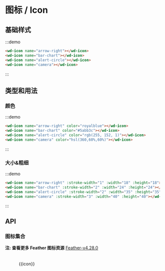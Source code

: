 <script>
const icons = [
  "activity","airplay","alert-circle","alert-octagon","alert-triangle","align-center","align-justify","align-left","align-right","anchor","aperture","archive","arrow-down-circle","arrow-down-left","arrow-down-right","arrow-down","arrow-left-circle","arrow-left","arrow-right-circle","arrow-right","arrow-up-circle","arrow-up-left","arrow-up-right","arrow-up","at-sign","award","bar-chart-2","bar-chart","battery-charging","battery","bell-off","bell","bluetooth","bold","book-open","book","bookmark","box","briefcase","calendar","camera-off","camera","cast","check-circle","check-square","check","chevron-down","chevron-left","chevron-right","chevron-up","chevrons-down","chevrons-left","chevrons-right","chevrons-up","chrome","circle","clipboard","clock","cloud-drizzle","cloud-lightning","cloud-off","cloud-rain","cloud-snow","cloud","code","codepen","codesandbox","coffee","columns","command","compass","copy","corner-down-left","corner-down-right","corner-left-down","corner-left-up","corner-right-down","corner-right-up","corner-up-left","corner-up-right","cpu","credit-card","crop","crosshair","database","delete","disc","divide-circle","divide-square","divide","dollar-sign","download-cloud","download","dribbble","droplet","edit-2","edit-3","edit","external-link","eye-off","eye","facebook","fast-forward","feather","figma","file-minus","file-plus","file-text","file","film","filter","flag","folder-minus","folder-plus","folder","framer","frown","gift","git-branch","git-commit","git-merge","git-pull-request","github","gitlab","globe","grid","hard-drive","hash","headphones","heart","help-circle","hexagon","home","image","inbox","info","instagram","italic","key","layers","layout","life-buoy","link-2","link","linkedin","list","loader","lock","log-in","log-out","mail","map-pin","map","maximize-2","maximize","meh","menu","message-circle","message-square","mic-off","mic","minimize-2","minimize","minus-circle","minus-square","minus","monitor","moon","more-horizontal","more-vertical","mouse-pointer","move","music","navigation-2","navigation","octagon","package","paperclip","pause-circle","pause","pen-tool","percent","phone-call","phone-forwarded","phone-incoming","phone-missed","phone-off","phone-outgoing","phone","pie-chart","play-circle","play","plus-circle","plus-square","plus","pocket","power","printer","radio","refresh-ccw","refresh-cw","repeat","rewind","rotate-ccw","rotate-cw","rss","save","scissors","search","send","server","settings","share-2","share","shield-off","shield","shopping-bag","shopping-cart","shuffle","sidebar","skip-back","skip-forward","slack","slash","sliders","smartphone","smile","speaker","square","star","stop-circle","sun","sunrise","sunset","tablet","tag","target","terminal","thermometer","thumbs-down","thumbs-up","toggle-left","toggle-right","tool","trash-2","trash","trello","trending-down","trending-up","triangle","truck","tv","twitch","twitter","type","umbrella","underline","unlock","upload-cloud","upload","user-check","user-minus","user-plus","user-x","user","users","video-off","video","voicemail","volume-1","volume-2","volume-x","volume","watch","wifi-off","wifi","wind","x-circle","x-octagon","x-square","x","youtube","zap-off","zap","zoom-in","zoom-out"
];
export default {
  inject: ['app'],
  data () {
    return {
      icons: icons,
    };
  },
  methods:{
    // click:function(e){
    //   console.log('dddd',e)
    // }
  },
  computed: {
    theme () {
      return this.app.theme;
    },
  },
}
</script>

# 图标 / Icon

## 基础样式

:::demo

```html
<wd-icon name="arrow-right"></wd-icon>
<wd-icon name="bar-chart"></wd-icon>
<wd-icon name="alert-circle"></wd-icon>
<wd-icon name="camera"></wd-icon>
```

:::

## 类型和用法

### 颜色

:::demo

```html
<wd-icon name="arrow-right" color="royalblue"></wd-icon>
<wd-icon name="bar-chart" color="#5abb3c"></wd-icon>
<wd-icon name="alert-circle" color="rgb(255, 152, 1)"></wd-icon>
<wd-icon name="camera" color="hsl(360,60%,60%)"></wd-icon>
```

:::

### 大小&粗细

:::demo

```html
<wd-icon name="arrow-right" :stroke-width="1" :width="18" :height="18"></wd-icon>
<wd-icon name="bar-chart" :stroke-width="2" :width="24" :height="24"></wd-icon>
<wd-icon name="alert-circle" :stroke-width="2" :width="35" :height="35"></wd-icon>
<wd-icon name="camera" :stroke-width="3" :width="40" :height="40"></wd-icon>
```

:::

## API

<api-doc name="Icon" :doc="require('./api.json')"></api-doc>

### 图标集合

**注: 查看更多 Feather 图标资源** <a href="https://feathericons.com/" target="_blank">Feather-v4.28.0</a>

<ul class='icon-list'>
  <li v-for='icon in icons' :key='icon' class='icon-item'>
    <wd-icon :name='icon'></wd-icon>
    <span class='icon-name'>{{icon}}</span>
  </li>
</ul>

<style>
  .icon-list{
    list-style-type: none;
    margin: 0;
    padding: 0;
  }
  .icon-item{
    display: inline-block;
    vertical-align: middle;
    padding: 10px;
    width: 20%;
    text-align: center;
    margin-bottom: 10px;
    padding: 20px;
  }
  .icon-name{
    display: block;
  }
  .demo-icon .source >i {
    font-size: 24px;
    margin: 0px 20px;
  }
</style>
